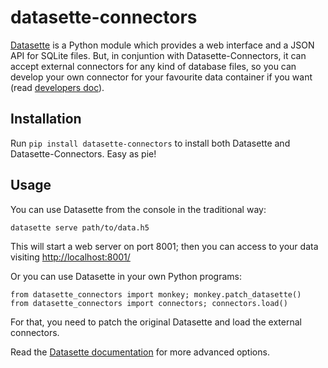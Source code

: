 # datasette-connectors

[Datasette](https://github.com/simonw/datasette) is a Python module which provides a web interface and a JSON API for SQLite files. But, in conjuntion with Datasette-Connectors, it can accept external connectors for any kind of database files, so you can develop your own connector for your favourite data container if you want (read [developers doc](https://github.com/PyTables/datasette-connectors/blob/master/DEVELOPERS.md)).

## Installation

Run `pip install datasette-connectors` to install both Datasette and Datasette-Connectors. Easy as pie!

## Usage

You can use Datasette from the console in the traditional way:

    datasette serve path/to/data.h5

This will start a web server on port 8001; then you can access to your data visiting [http://localhost:8001/](http://localhost:8001/)

Or you can use Datasette in your own Python programs:

    from datasette_connectors import monkey; monkey.patch_datasette()
    from datasette_connectors import connectors; connectors.load()

For that, you need to patch the original Datasette and load the external connectors.

Read the [Datasette documentation](http://datasette.readthedocs.io/en/latest/) for more advanced options.

